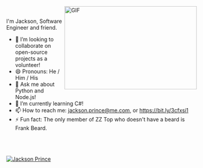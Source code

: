 <img align="right" alt="GIF" src="https://cdn.dribbble.com/users/966681/screenshots/2896143/working.gif" width="350" height="220" />

<br/>

I'm Jackson, Software Engineer and friend.
<br/>


- :rocket: I’m looking to collaborate on open-source projects as a volunteer!
- 😄 Pronouns: He / Him / His
- 💬 Ask me about Python and Node.js!
- 🔭 I’m currently learning C#!
- 📫 How to reach me: jackson.prince@me.com, or https://bit.ly/3cfxsi1
- ⚡ Fun fact: The only member of ZZ Top who doesn't have a beard is Frank Beard.

<br/>

<!-- ![](https://img.shields.io/badge/OS-Linux&&Windows-informational?style=flat&logo=<LOGO_NAME>&logoColor=white&color=2bbc8a) -->
<!-- ![](https://img.shields.io/badge/Editor-Intellij&&VSCode-informational?style=flat&logo=<LOGO_NAME>&logoColor=white&color=2bbc8a) -->
<!-- ![](https://img.shields.io/badge/Code-Java&&NodeJs&&Go-informational?style=flat&logo=<LOGO_NAME>&logoColor=white&color=2bbc8a) -->
<!-- ![](https://img.shields.io/badge/Interest-Cloud-informational?style=flat&logo=<LOGO_NAME>&logoColor=white&color=2bbc8a) -->

<br/>

<br/>
<a href="https://github.com/jxnprince">
<img align="center" src="https://github-readme-stats.vercel.app/api?username=jxnprince&show_icons=true&theme=gotham&include_all_commits=true&count_private=true" alt="Jackson Prince" />
</a>
